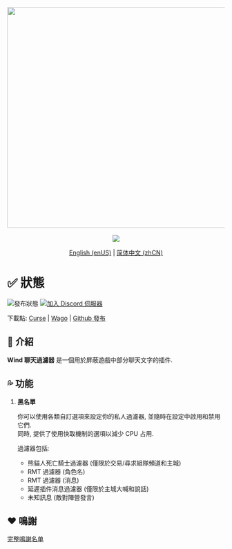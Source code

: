 <div align="center">
<img width="512" src="Title.svg"/><br><br>
<img src="https://img.shields.io/badge/版本-1.1.0-green.svg?longCache=true&style=for-the-badge"/>

[English (enUS)](README.md) | [简体中文 (zhCN)](README_zhCN.md)
</div>

# ✅ 狀態

![發布狀態](https://img.shields.io/github/actions/workflow/status/fang2hou/WindChatFilter/publish_stable.yml?branch=1.1.0) [![加入 Discord 伺服器](https://img.shields.io/badge/Wind%20Plugins-加入-grey.svg?longCache=true&color=7289DA&logo=discord)](https://discord.gg/SPqB72z7TK)

下載點: [Curse](https://www.curseforge.com/wow/addons/wind-chat-filter-wcf) | [Wago](https://addons.wago.io/addons/windchatfilter) | [Github 發布](https://github.com/fang2hou/WindChatFilter/releases)

## 🌟 介紹

**Wind 聊天過濾器** 是一個用於屏蔽遊戲中部分聊天文字的插件.

## 💦 功能

1. **黑名單**

    你可以使用各類自訂選項來設定你的私人過濾器, 並隨時在設定中啟用和禁用它們.  
    同時, 提供了使用快取機制的選項以減少 CPU 占用.

    過濾器包括:
    - 熊貓人死亡騎士過濾器 (僅限於交易/尋求組隊頻道和主城)
    - RMT 過濾器 (角色名)
    - RMT 過濾器 (消息)
    - 延遲插件消息過濾器 (僅限於主城大喊和說話)
    - 未知訊息 (敵對陣營發言)

## ❤️ 鳴謝

[完整鳴謝名单](CREDITS.md)
